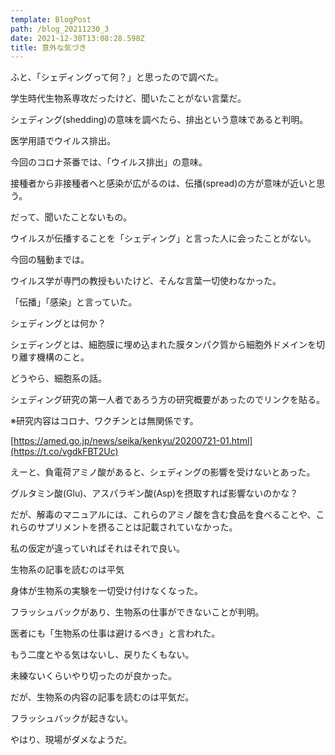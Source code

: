 ```yaml
---
template: BlogPost
path: /blog_20211230_3
date: 2021-12-30T13:08:28.598Z
title: 意外な気づき
---
```

ふと、「シェディングって何？」と思ったので調べた。

学生時代生物系専攻だったけど、聞いたことがない言葉だ。



シェディング(shedding)の意味を調べたら、排出という意味であると判明。

医学用語でウイルス排出。

今回のコロナ茶番では、「ウイルス排出」の意味。



接種者から非接種者へと感染が広がるのは、伝播(spread)の方が意味が近いと思う。

だって、聞いたことないもの。

ウイルスが伝播することを「シェディング」と言った人に会ったことがない。

今回の騒動までは。

ウイルス学が専門の教授もいたけど、そんな言葉一切使わなかった。

「伝播」「感染」と言っていた。



シェディングとは何か？



シェディングとは、細胞膜に埋め込まれた膜タンパク質から細胞外ドメインを切り離す機構のこと。

どうやら、細胞系の話。

シェディング研究の第一人者であろう方の研究概要があったのでリンクを貼る。

※研究内容はコロナ、ワクチンとは無関係です。

[https://amed.go.jp/news/seika/kenkyu/20200721-01.html](https://t.co/vgdkFBT2Uc)





えーと、負電荷アミノ酸があると、シェディングの影響を受けないとあった。

グルタミン酸(Glu)、アスパラギン酸(Asp)を摂取すれば影響ないのかな？

だが、解毒のマニュアルには、これらのアミノ酸を含む食品を食べることや、これらのサプリメントを摂ることは記載されていなかった。

私の仮定が違っていればそれはそれで良い。



生物系の記事を読むのは平気



身体が生物系の実験を一切受け付けなくなった。

フラッシュバックがあり、生物系の仕事ができないことが判明。

医者にも「生物系の仕事は避けるべき」と言われた。

もう二度とやる気はないし、戻りたくもない。

未練ないくらいやり切ったのが良かった。



だが、生物系の内容の記事を読むのは平気だ。

フラッシュバックが起きない。

やはり、現場がダメなようだ。
